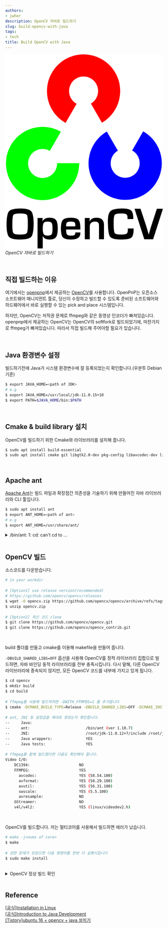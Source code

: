```yaml
---
authors:
- jwher
description: OpenCV 자바로 빌드하기
slug: build-opencv-with-java
tags:
- tech
title: Build OpenCV with Java
---
```


![opencv](OpenCV_Logo_with_text.png)  
*OpenCV 자바로 빌드하기*

<!--truncate-->

<br/>

## 직접 빌드하는 이유
여기에서는 [openpnp](https://openpnp.org)에서 제공하는 [OpenCV](https://github.com/opencv/opencv)를 사용합니다.
OpenPnP는 오픈소스 소프트웨어 매니지먼트 툴로,
당신이 수정하고 빌드할 수 있도록 준비된 소프트웨어와 하드웨어에서 바로 실행할 수 있는 pick and place 시스템입니다.

하지만, OpenCV는 저작권 문제로 ffmpeg와 같은 동영상 인코더가 빠져있습니다.
openpnp에서 제공하는 OpenCV는 OpenCV의 softfork로 빌드되었기에, 마찬가지로 ffmpeg가 빠져있습니다.
따라서 직접 빌드해 주어야할 필요가 있습니다.

<br/>

## Java 환경변수 설정
<!-- 자바는 썬 마이크로시스템즈의 제임스 고슬링이 1995년에 개발한 객체 지향 프로그래밍 언어입니다.  
자바의 가장 큰 특징은, 컴파일된 바이트코드가 플랫폼 독립적이고 JVM을 통해 어디서든 동일하게 실행된다는 점입니다. -->
빌드하기전에 Java가 시스템 환경변수에 잘 등록되었는지 확인합니다.(우분투 Debian 기준)

```bash
$ export JAVA_HOME=<path of JDK>
# e.g
$ export JAVA_HOME=/usr/local/jdk-11.0.15+10
$ export PATH=$JAVA_HOME/bin:$PATH
```

<br/>

## Cmake & build library 설치
OpenCV를 빌드하기 위한 Cmake와 라이브러리를 설치해 줍니다.
```bash
$ sudo apt install build-essential
$ sudo apt install cmake git libgtk2.0-dev pkg-config libavcodec-dev libavformat-dev libswscale-dev
```

<br/>

## Apache ant
[Apache Ant](https://ant.apache.org)는 빌드 파일과 확장점간 의존성을 기술하기 위해 만들어진 자바 라이브러리와 CLI 툴입니다.

```bash
$ sudo apt install ant
$ export ANT_HOME=<path of ant>
# e.g
$ export ANT_HOME=/usr/share/ant/
```

<details>
<summary>/bin/ant: 1: cd: can't cd to ...</summary>

심볼릭 링크 에러입니다

```bash
$ cd /bin
$ ll ant
# 존재하지 않는 위치에 연결된 모습
lrwxrwxrwx 1 root root 20 10월 24  2019 ant -> ../share/ant/bin/ant*

$ whereis ant
ant: /usr/bin/ant /usr/share/ant /usr/share/ant/bin/ant /usr/share/man/man1/ant.1.gz

$ sudo ln -snf /usr/share/ant/bin/ant /bin/ant

# 확인
$ ll /bin/ant
lrwxrwxrwx 1 root root 22  6월 29 18:31 /bin/ant -> /usr/share/ant/bin/ant*
```

**Reference**  
[ant 빌드 시 에러 발생](https://velog.io/@jodawooooon/ant-%EB%B9%8C%EB%93%9C-%EC%8B%9C-%EC%97%90%EB%9F%AC-%EB%B0%9C%EC%83%9D-binant-1-cd-cant-cd-to-bin..shareantbin)
</details>

<br/>

## OpenCV 빌드

소스코드를 다운받습니다.
```bash
# in your workdir

# [Option1] use release version(recommended)
# https://github.com/opencv/opencv/releases
$ wget -O opencv.zip https://github.com/opencv/opencv/archive/refs/tags/4.6.0.zip
$ unzip opencv.zip

# [Option2] 최신 코드 clone
$ git clone https://github.com/opencv/opencv.git
$ git clone https://github.com/opencv/opencv_contrib.git

```

<br/>

build 폴더를 만들고 cmake를 이용해 makefile을 만들어 줍니다.

`-DBUILD_SHARED_LIBS=OFF` 옵선을 사용해 OpenCV를 정적 라이브러리 집합으로 빌드하면, 자바 바인딩 동적 라이브러리를 전부 충족시킵니다.
다시 말해, 다른 OpenCV 라이브러리에 종속되지 않지만, 모든 OpenCV 코드를 내부에 가지고 있게 됩니다.

```bash
$ cd opencv
$ mkdir build
$ cd build

# ffmpeg를 사용해 빌드하려면 -DWITH_FFMPEG=1 를 추가합니다
$ cmake -DCMAKE_BUILD_TYPE=Release -DBUILD_SHARED_LIBS=OFF -DCMAKE_INSTALL_PREFIX=/usr/local ..

# ant, JNI 등 설정값을 제대로 찾았는지 확인합니다.
--     Java:                          
--     ant:                         /bin/ant (ver 1.10.7)
--     JNI:                         /root/jdk-11.0.12+7/include /root/jdk-11.0.12+7/include/linux /root/jdk-11.0.12+7/include
--     Java wrappers:               YES
--     Java tests:                  YES

# ffmpeg를 함께 빌드했다면 다음도 확인해야 합니다.
Video I/O:
    DC1394:                      NO
    FFMPEG:                      YES
      avcodec:                   YES (58.54.100)
      avformat:                  YES (58.29.100)
      avutil:                    YES (56.31.100)
      swscale:                   YES (5.5.100)
      avresample:                NO
    GStreamer:                   NO
    v4l/v4l2:                    YES (linux/videodev2.h)
```

<br/>

OpenCV를 빌드합니다.
저는 멀티코어를 사용해서 빌드하면 에러가 났습니다.

```bash
# make -j<nums of core>
$ make

# 권한 문제가 있었으면 다음 명령어를 한번 더 실행시킵니다
$ sudo make install
```

<br/>

<details>
<summary>OpenCV 정상 빌드 확인</summary>

opencv 가 정상설치된건지 확인하기 위해 

방금까지 사용했던 build 디렉토리에 아래 소스를 받고 

```bash
# in {workdir}/opencv/build
git clone https://github.com/opencv/opencv_extra.git
```

bin 디렉토리로 이동해서 아래와 같이 실행하면 

```bash
cd bin
./opencv_test_core 
```

Java 에서
```bash
import org.opencv.core.Core;
import org.opencv.core.CvType;
import org.opencv.core.Mat;
public class Hello {
   public static void main( String[] args ) {
        OpenCV.loadShared();
        System.loadLibrary(Core.NATIVE_LIBRARY_NAME);
        System.load("{workdir}/opencv/build/lib/libopencv_java460.so");
        // ...
    }
}
```
</details>

<br/>

## Reference
[[공식]Installation in Linux](https://docs.opencv.org/4.x/d7/d9f/tutorial_linux_install.html)  
[[공식]Introduction to Java Development](https://docs.opencv.org/4.x/d9/d52/tutorial_java_dev_intro.html)  
[[Tistory]ubuntu 16 + opencv + java 설치기](https://cubenuri.tistory.com/197)  
